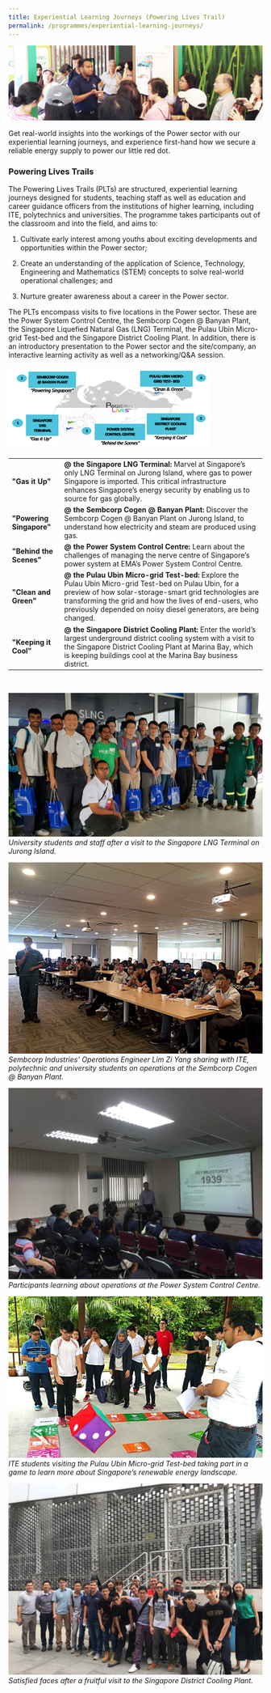 ```yaml
---
title: Experiential Learning Journeys (Powering Lives Trail)
permalink: /programmes/experiential-learning-journeys/
---
```

![Experiential Learning Journey (Photograph)](/images/programmes/experiential-learning-journeys/Events_sub.jpg)

Get real-world insights into the workings of the Power sector with our experiential learning journeys, and experience first-hand how we secure a reliable energy supply to power our little red dot.

### Powering Lives Trails
The Powering Lives Trails (PLTs) are structured, experiential learning journeys designed for students, teaching staff as well as education and career guidance officers from the institutions of higher learning, including ITE, polytechnics and universities. The programme takes participants out of the classroom and into the field, and aims to:

1.    Cultivate early interest among youths about exciting developments and opportunities within the Power sector;

2.    Create an understanding of the application of Science, Technology, Engineering and Mathematics (STEM) concepts to solve real-world operational challenges; and

3.    Nurture greater awareness about a career in the Power sector.

The PLTs encompass visits to five locations in the Power sector. These are the Power System Control Centre, the Sembcorp Cogen @ Banyan Plant, the Singapore Liquefied Natural Gas (LNG) Terminal, the Pulau Ubin Micro-grid Test-bed and the Singapore District Cooling Plant. In addition, there is an introductory presentation to the Power sector and the site/company, an interactive learning activity as well as a networking/Q&A session.

![Experiential Learning Journeys (Map)](/images/programmes/experiential-learning-journeys/journey-map.png)

|   |   |
|---|---|
|**"Gas it Up"**| **@ the Singapore LNG Terminal:** Marvel at Singapore’s only LNG Terminal on Jurong Island, where gas to power Singapore is imported. This critical infrastructure enhances Singapore’s energy security by enabling us to source for gas globally.|
|**"Powering Singapore"**| **@ the Sembcorp Cogen @ Banyan Plant:** Discover the Sembcorp Cogen @ Banyan Plant on Jurong Island, to understand how electricity and steam are produced using gas.|
|**"Behind the Scenes"**| **@ the Power System Control Centre:** Learn about the challenges of managing the nerve centre of Singapore’s power system at EMA’s Power System Control Centre.|
|**"Clean and Green"**| **@ the Pulau Ubin Micro-grid Test-bed:** Explore the Pulau Ubin Micro-grid Test-bed  on Pulau Ubin, for a preview of how solar-storage-smart grid technologies are transforming the grid and how the lives of end-users, who previously depended on noisy diesel generators, are being changed.|
|**"Keeping it Cool"**| **@ the Singapore District Cooling Plant:** Enter the world’s largest underground district cooling system with a visit to the Singapore District Cooling Plant at Marina Bay, which is keeping buildings cool at the Marina Bay business district.  |

&nbsp;

![University students and staff after a visit to the Singapore LNG Terminal on Jurong Island](/images/programmes/experiential-learning-journeys/SLNG%20(replace).jpg)
_University students and staff after a visit to the Singapore LNG Terminal on Jurong Island._  

![Sembcorp Industries’ Operations Engineer Lim Zi Yang sharing with ITE, polytechnic and university students on operations at the Sembcorp Cogen @ Banyan Plant.](/images/programmes/experiential-learning-journeys/Sembcorp%20(replace).jpg)
_Sembcorp Industries’ Operations Engineer Lim Zi Yang sharing with ITE, polytechnic and university students on operations at the Sembcorp Cogen @ Banyan Plant._  

![Participants learning about operations at the Power System Control Centre.](/images/programmes/experiential-learning-journeys/PSCC%20photo.jpg)
_Participants learning about operations at the Power System Control Centre._  

![ITE students visiting the Pulau Ubin Micro-grid Test-bed taking part in a game to learn more about Singapore’s renewable energy landscape.](/images/programmes/experiential-learning-journeys/Ubin%20(replace).jpg)
_ITE students visiting the Pulau Ubin Micro-grid Test-bed taking part in a game to learn more about Singapore’s renewable energy landscape._  

![Satisfied faces after a fruitful visit to the Singapore District Cooling Plant.](/images/programmes/experiential-learning-journeys/SDC.JPG)
_Satisfied faces after a fruitful visit to the Singapore District Cooling Plant._  
